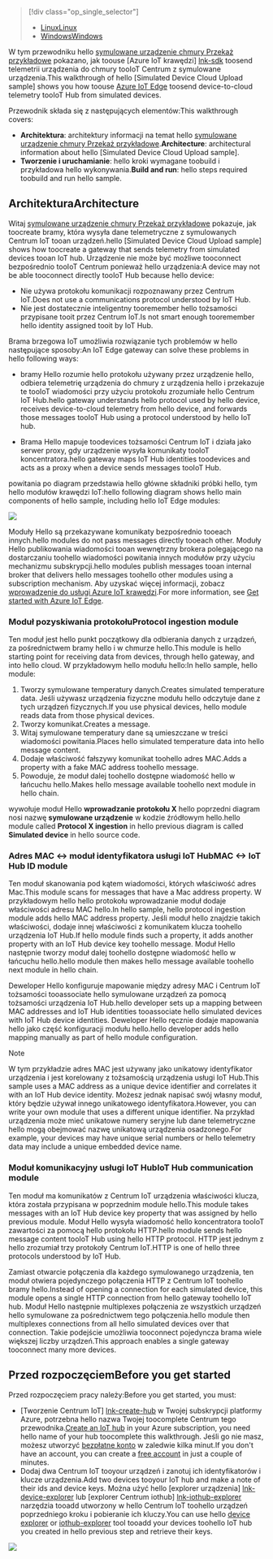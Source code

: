 > [!div class="op_single_selector"]
> * [<span data-ttu-id="2aafc-101">Linux</span><span class="sxs-lookup"><span data-stu-id="2aafc-101">Linux</span></span>](../articles/iot-hub/iot-hub-linux-iot-edge-simulated-device.md)
> * [<span data-ttu-id="2aafc-102">Windows</span><span class="sxs-lookup"><span data-stu-id="2aafc-102">Windows</span></span>](../articles/iot-hub/iot-hub-windows-iot-edge-simulated-device.md)

<span data-ttu-id="2aafc-103">W tym przewodniku hello [symulowane urządzenie chmury Przekaż przykładowe] pokazano, jak toouse [Azure IoT krawędzi] [ lnk-sdk] toosend telemetrii urządzenia do chmury tooIoT Centrum z symulowane urządzenia.</span><span class="sxs-lookup"><span data-stu-id="2aafc-103">This walkthrough of hello [Simulated Device Cloud Upload sample] shows you how toouse [Azure IoT Edge][lnk-sdk] toosend device-to-cloud telemetry tooIoT Hub from simulated devices.</span></span>

<span data-ttu-id="2aafc-104">Przewodnik składa się z następujących elementów:</span><span class="sxs-lookup"><span data-stu-id="2aafc-104">This walkthrough covers:</span></span>

* <span data-ttu-id="2aafc-105">**Architektura**: architektury informacji na temat hello [symulowane urządzenie chmury Przekaż przykładowe].</span><span class="sxs-lookup"><span data-stu-id="2aafc-105">**Architecture**: architectural information about hello [Simulated Device Cloud Upload sample].</span></span>
* <span data-ttu-id="2aafc-106">**Tworzenie i uruchamianie**: hello kroki wymagane toobuild i przykładowa hello wykonywania.</span><span class="sxs-lookup"><span data-stu-id="2aafc-106">**Build and run**: hello steps required toobuild and run hello sample.</span></span>

## <a name="architecture"></a><span data-ttu-id="2aafc-107">Architektura</span><span class="sxs-lookup"><span data-stu-id="2aafc-107">Architecture</span></span>

<span data-ttu-id="2aafc-108">Witaj [symulowane urządzenie chmury Przekaż przykładowe] pokazuje, jak toocreate bramy, która wysyła dane telemetryczne z symulowanych Centrum IoT tooan urządzeń.</span><span class="sxs-lookup"><span data-stu-id="2aafc-108">hello [Simulated Device Cloud Upload sample] shows how toocreate a gateway that sends telemetry from simulated devices tooan IoT hub.</span></span> <span data-ttu-id="2aafc-109">Urządzenie nie może być możliwe tooconnect bezpośrednio tooIoT Centrum ponieważ hello urządzenia:</span><span class="sxs-lookup"><span data-stu-id="2aafc-109">A device may not be able tooconnect directly tooIoT Hub because hello device:</span></span>

* <span data-ttu-id="2aafc-110">Nie używa protokołu komunikacji rozpoznawany przez Centrum IoT.</span><span class="sxs-lookup"><span data-stu-id="2aafc-110">Does not use a communications protocol understood by IoT Hub.</span></span>
* <span data-ttu-id="2aafc-111">Nie jest dostatecznie inteligentny tooremember hello tożsamości przypisane tooit przez Centrum IoT.</span><span class="sxs-lookup"><span data-stu-id="2aafc-111">Is not smart enough tooremember hello identity assigned tooit by IoT Hub.</span></span>

<span data-ttu-id="2aafc-112">Brama brzegowa IoT umożliwia rozwiązanie tych problemów w hello następujące sposoby:</span><span class="sxs-lookup"><span data-stu-id="2aafc-112">An IoT Edge gateway can solve these problems in hello following ways:</span></span>

* <span data-ttu-id="2aafc-113">bramy Hello rozumie hello protokołu używany przez urządzenie hello, odbiera telemetrię urządzenia do chmury z urządzenia hello i przekazuje te tooIoT wiadomości przy użyciu protokołu zrozumiałe hello Centrum IoT Hub.</span><span class="sxs-lookup"><span data-stu-id="2aafc-113">hello gateway understands hello protocol used by hello device, receives device-to-cloud telemetry from hello device, and forwards those messages tooIoT Hub using a protocol understood by hello IoT hub.</span></span>

* <span data-ttu-id="2aafc-114">Brama Hello mapuje toodevices tożsamości Centrum IoT i działa jako serwer proxy, gdy urządzenie wysyła komunikaty tooIoT koncentratora.</span><span class="sxs-lookup"><span data-stu-id="2aafc-114">hello gateway maps IoT Hub identities toodevices and acts as a proxy when a device sends messages tooIoT Hub.</span></span>

<span data-ttu-id="2aafc-115">powitania po diagram przedstawia hello główne składniki próbki hello, tym hello modułów krawędzi IoT:</span><span class="sxs-lookup"><span data-stu-id="2aafc-115">hello following diagram shows hello main components of hello sample, including hello IoT Edge modules:</span></span>

![][1]

<span data-ttu-id="2aafc-116">Moduły Hello są przekazywane komunikaty bezpośrednio tooeach innych.</span><span class="sxs-lookup"><span data-stu-id="2aafc-116">hello modules do not pass messages directly tooeach other.</span></span> <span data-ttu-id="2aafc-117">Moduły Hello publikowania wiadomości tooan wewnętrzny brokera polegającego na dostarczaniu toohello wiadomości powitania innych modułów przy użyciu mechanizmu subskrypcji.</span><span class="sxs-lookup"><span data-stu-id="2aafc-117">hello modules publish messages tooan internal broker that delivers hello messages toohello other modules using a subscription mechanism.</span></span> <span data-ttu-id="2aafc-118">Aby uzyskać więcej informacji, zobacz [wprowadzenie do usługi Azure IoT krawędzi][lnk-gw-getstarted].</span><span class="sxs-lookup"><span data-stu-id="2aafc-118">For more information, see [Get started with Azure IoT Edge][lnk-gw-getstarted].</span></span>

### <a name="protocol-ingestion-module"></a><span data-ttu-id="2aafc-119">Moduł pozyskiwania protokołu</span><span class="sxs-lookup"><span data-stu-id="2aafc-119">Protocol ingestion module</span></span>

<span data-ttu-id="2aafc-120">Ten moduł jest hello punkt początkowy dla odbierania danych z urządzeń, za pośrednictwem bramy hello i w chmurze hello.</span><span class="sxs-lookup"><span data-stu-id="2aafc-120">This module is hello starting point for receiving data from devices, through hello gateway, and into hello cloud.</span></span> <span data-ttu-id="2aafc-121">W przykładowym hello modułu hello:</span><span class="sxs-lookup"><span data-stu-id="2aafc-121">In hello sample, hello module:</span></span>

1. <span data-ttu-id="2aafc-122">Tworzy symulowane temperatury danych.</span><span class="sxs-lookup"><span data-stu-id="2aafc-122">Creates simulated temperature data.</span></span> <span data-ttu-id="2aafc-123">Jeśli używasz urządzenia fizyczne modułu hello odczytuje dane z tych urządzeń fizycznych.</span><span class="sxs-lookup"><span data-stu-id="2aafc-123">If you use physical devices, hello module reads data from those physical devices.</span></span>
1. <span data-ttu-id="2aafc-124">Tworzy komunikat.</span><span class="sxs-lookup"><span data-stu-id="2aafc-124">Creates a message.</span></span>
1. <span data-ttu-id="2aafc-125">Witaj symulowane temperatury dane są umieszczane w treści wiadomości powitania.</span><span class="sxs-lookup"><span data-stu-id="2aafc-125">Places hello simulated temperature data into hello message content.</span></span>
1. <span data-ttu-id="2aafc-126">Dodaje właściwość fałszywy komunikat toohello adres MAC.</span><span class="sxs-lookup"><span data-stu-id="2aafc-126">Adds a property with a fake MAC address toohello message.</span></span>
1. <span data-ttu-id="2aafc-127">Powoduje, że moduł dalej toohello dostępne wiadomość hello w łańcuchu hello.</span><span class="sxs-lookup"><span data-stu-id="2aafc-127">Makes hello message available toohello next module in hello chain.</span></span>

<span data-ttu-id="2aafc-128">wywołuje moduł Hello **wprowadzanie protokołu X** hello poprzedni diagram nosi nazwę **symulowane urządzenie** w kodzie źródłowym hello.</span><span class="sxs-lookup"><span data-stu-id="2aafc-128">hello module called **Protocol X ingestion** in hello previous diagram is called **Simulated device** in hello source code.</span></span>

### <a name="mac-lt-gt-iot-hub-id-module"></a><span data-ttu-id="2aafc-129">Adres MAC &lt;-&gt; moduł identyfikatora usługi IoT Hub</span><span class="sxs-lookup"><span data-stu-id="2aafc-129">MAC &lt;-&gt; IoT Hub ID module</span></span>

<span data-ttu-id="2aafc-130">Ten moduł skanowania pod kątem wiadomości, których właściwość adres Mac.</span><span class="sxs-lookup"><span data-stu-id="2aafc-130">This module scans for messages that have a Mac address property.</span></span> <span data-ttu-id="2aafc-131">W przykładowym hello hello protokołu wprowadzanie moduł dodaje właściwości adresu MAC hello.</span><span class="sxs-lookup"><span data-stu-id="2aafc-131">In hello sample, hello protocol ingestion module adds hello MAC address property.</span></span> <span data-ttu-id="2aafc-132">Jeśli moduł hello znajdzie takich właściwości, dodaje innej właściwości z komunikatem klucza toohello urządzenia IoT Hub.</span><span class="sxs-lookup"><span data-stu-id="2aafc-132">If hello module finds such a property, it adds another property with an IoT Hub device key toohello message.</span></span> <span data-ttu-id="2aafc-133">Moduł Hello następnie tworzy moduł dalej toohello dostępne wiadomość hello w łańcuchu hello.</span><span class="sxs-lookup"><span data-stu-id="2aafc-133">hello module then makes hello message available toohello next module in hello chain.</span></span>

<span data-ttu-id="2aafc-134">Deweloper Hello konfiguruje mapowanie między adresy MAC i Centrum IoT tożsamości tooassociate hello symulowane urządzeń za pomocą tożsamości urządzenia IoT Hub.</span><span class="sxs-lookup"><span data-stu-id="2aafc-134">hello developer sets up a mapping between MAC addresses and IoT Hub identities tooassociate hello simulated devices with IoT Hub device identities.</span></span> <span data-ttu-id="2aafc-135">Deweloper Hello ręcznie dodaje mapowania hello jako część konfiguracji modułu hello.</span><span class="sxs-lookup"><span data-stu-id="2aafc-135">hello developer adds hello mapping manually as part of hello module configuration.</span></span>

> [!NOTE]
> <span data-ttu-id="2aafc-136">W tym przykładzie adres MAC jest używany jako unikatowy identyfikator urządzenia i jest korelowany z tożsamością urządzenia usługi IoT Hub.</span><span class="sxs-lookup"><span data-stu-id="2aafc-136">This sample uses a MAC address as a unique device identifier and correlates it with an IoT Hub device identity.</span></span> <span data-ttu-id="2aafc-137">Możesz jednak napisać swój własny moduł, który będzie używał innego unikatowego identyfikatora.</span><span class="sxs-lookup"><span data-stu-id="2aafc-137">However, you can write your own module that uses a different unique identifier.</span></span> <span data-ttu-id="2aafc-138">Na przykład urządzenia może mieć unikatowe numery seryjne lub dane telemetryczne hello mogą obejmować nazwę unikatową urządzenia osadzonego.</span><span class="sxs-lookup"><span data-stu-id="2aafc-138">For example, your devices may have unique serial numbers or hello telemetry data may include a unique embedded device name.</span></span>

### <a name="iot-hub-communication-module"></a><span data-ttu-id="2aafc-139">Moduł komunikacyjny usługi IoT Hub</span><span class="sxs-lookup"><span data-stu-id="2aafc-139">IoT Hub communication module</span></span>

<span data-ttu-id="2aafc-140">Ten moduł ma komunikatów z Centrum IoT urządzenia właściwości klucza, która została przypisana w poprzednim module hello.</span><span class="sxs-lookup"><span data-stu-id="2aafc-140">This module takes messages with an IoT Hub device key property that was assigned by hello previous module.</span></span> <span data-ttu-id="2aafc-141">Moduł Hello wysyła wiadomość hello koncentratora tooIoT zawartości za pomocą hello protokołu HTTP.</span><span class="sxs-lookup"><span data-stu-id="2aafc-141">hello module sends hello message content tooIoT Hub using hello HTTP protocol.</span></span> <span data-ttu-id="2aafc-142">HTTP jest jednym z hello zrozumiał trzy protokoły Centrum IoT.</span><span class="sxs-lookup"><span data-stu-id="2aafc-142">HTTP is one of hello three protocols understood by IoT Hub.</span></span>

<span data-ttu-id="2aafc-143">Zamiast otwarcie połączenia dla każdego symulowanego urządzenia, ten moduł otwiera pojedynczego połączenia HTTP z Centrum IoT toohello bramy hello.</span><span class="sxs-lookup"><span data-stu-id="2aafc-143">Instead of opening a connection for each simulated device, this module opens a single HTTP connection from hello gateway toohello IoT hub.</span></span> <span data-ttu-id="2aafc-144">Moduł Hello następnie multiplexes połączenia ze wszystkich urządzeń hello symulowane za pośrednictwem tego połączenia.</span><span class="sxs-lookup"><span data-stu-id="2aafc-144">hello module then multiplexes connections from all hello simulated devices over that connection.</span></span> <span data-ttu-id="2aafc-145">Takie podejście umożliwia tooconnect pojedyncza brama wiele większej liczby urządzeń.</span><span class="sxs-lookup"><span data-stu-id="2aafc-145">This approach enables a single gateway tooconnect many more devices.</span></span>

## <a name="before-you-get-started"></a><span data-ttu-id="2aafc-146">Przed rozpoczęciem</span><span class="sxs-lookup"><span data-stu-id="2aafc-146">Before you get started</span></span>

<span data-ttu-id="2aafc-147">Przed rozpoczęciem pracy należy:</span><span class="sxs-lookup"><span data-stu-id="2aafc-147">Before you get started, you must:</span></span>

* <span data-ttu-id="2aafc-148">[Tworzenie Centrum IoT] [ lnk-create-hub] w Twojej subskrypcji platformy Azure, potrzebna hello nazwa Twojej toocomplete Centrum tego przewodnika.</span><span class="sxs-lookup"><span data-stu-id="2aafc-148">[Create an IoT hub][lnk-create-hub] in your Azure subscription, you need hello name of your hub toocomplete this walkthrough.</span></span> <span data-ttu-id="2aafc-149">Jeśli go nie masz, możesz utworzyć [bezpłatne konto][lnk-free-trial] w zaledwie kilka minut.</span><span class="sxs-lookup"><span data-stu-id="2aafc-149">If you don't have an account, you can create a [free account][lnk-free-trial] in just a couple of minutes.</span></span>
* <span data-ttu-id="2aafc-150">Dodaj dwa Centrum IoT tooyour urządzeń i zanotuj ich identyfikatorów i klucze urządzenia.</span><span class="sxs-lookup"><span data-stu-id="2aafc-150">Add two devices tooyour IoT hub and make a note of their ids and device keys.</span></span> <span data-ttu-id="2aafc-151">Można użyć hello [explorer urządzenia] [ lnk-device-explorer] lub [explorer Centrum iothub] [ lnk-iothub-explorer] narzędzia tooadd utworzony w hello Centrum IoT toohello urządzeń poprzedniego kroku i pobieranie ich kluczy.</span><span class="sxs-lookup"><span data-stu-id="2aafc-151">You can use hello [device explorer][lnk-device-explorer] or [iothub-explorer][lnk-iothub-explorer] tool tooadd your devices toohello IoT hub you created in hello previous step and retrieve their keys.</span></span>

![][2]

<!-- Images -->
[1]: media/iot-hub-iot-edge-simulated-selector/image1.png
[2]: media/iot-hub-iot-edge-simulated-selector/image2.png

<!-- Links -->
[symulowane urządzenie chmury Przekaż przykładowe]: https://github.com/Azure/iot-edge/blob/master/samples/simulated_device_cloud_upload/README.md
[lnk-sdk]: https://github.com/Azure/iot-edge
[lnk-gw-getstarted]: ../articles/iot-hub/iot-hub-linux-iot-edge-get-started.md
[lnk-free-trial]: https://azure.microsoft.com/pricing/free-trial/
[lnk-device-explorer]: https://github.com/Azure/azure-iot-sdk-csharp/tree/master/tools/DeviceExplorer
[lnk-iothub-explorer]: https://github.com/Azure/iothub-explorer/blob/master/readme.md
[lnk-create-hub]: ../articles/iot-hub/iot-hub-create-through-portal.md